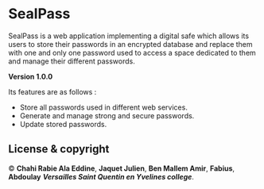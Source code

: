 # SealPass #

SealPass is a web application implementing a digital safe which allows its users to store their passwords in an encrypted database and replace 
them with one and only one password used to access a space dedicated to them and manage their different passwords.

**Version 1.0.0**

Its features are as follows :

* Store all passwords used in different web services.
* Generate and manage strong and secure passwords.
* Update stored passwords.

## License & copyright

© **Chahi Rabie Ala Eddine**, **Jaquet Julien**, **Ben Mallem Amir**, **Fabius**, **Abdoulay** ***Versailles Saint Quentin en Yvelines college***.
